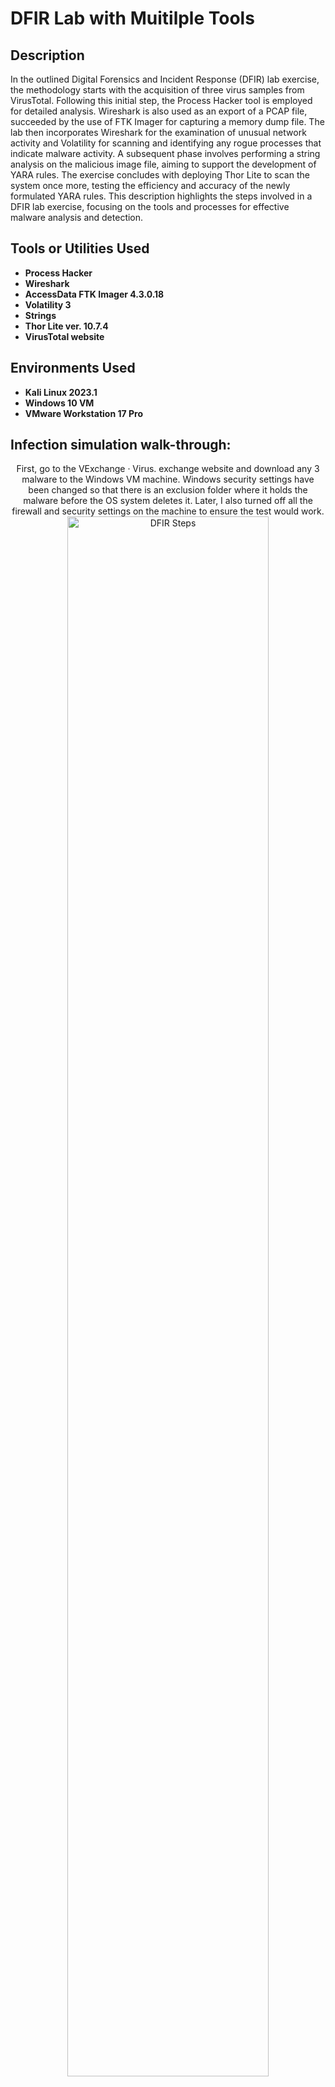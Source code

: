 <h1> DFIR Lab with Muitilple Tools</h1>

<h2>Description</h2>
In the outlined Digital Forensics and Incident Response (DFIR) lab exercise, the methodology starts with the acquisition of three virus samples from VirusTotal. Following this initial step, the Process Hacker tool is employed for detailed analysis. Wireshark is also used as an export of a PCAP file, succeeded by the use of FTK Imager for capturing a memory dump file. The lab then incorporates Wireshark for the examination of unusual network activity and Volatility for scanning and identifying any rogue processes that indicate malware activity. A subsequent phase involves performing a string analysis on the malicious image file, aiming to support the development of YARA rules. The exercise concludes with deploying Thor Lite to scan the system once more, testing the efficiency and accuracy of the newly formulated YARA rules. This description highlights the  steps involved in a DFIR lab exercise, focusing on the tools and processes for effective malware analysis and detection.
  
<br />


<h2>Tools or Utilities Used</h2>

- <b>Process Hacker</b> 
- <b>Wireshark</b>
- <b>AccessData FTK Imager 4.3.0.18</b>
- <b>Volatility 3</b>
- <b>Strings</b>
- <b>Thor Lite ver. 10.7.4 </b>
- <b>VirusTotal website</b>


<h2>Environments Used </h2>

- <b>Kali Linux 2023.1</b>
- <b>Windows 10 VM</b> 
- <b>VMware Workstation 17 Pro</b> 

<h2>Infection simulation walk-through:</h2>

<p align="center">
First, go to the VExchange · Virus. exchange website and download any 3 malware to the Windows VM machine. Windows security settings have been changed so that there is an exclusion folder where it holds the malware before the OS system deletes it. Later, I also turned off all the firewall and security settings on the machine to ensure the test would work. <br/>
  
<img src="https://imgur.com/i0gLE29.png" height="80%" width="80%" alt="DFIR Steps"/>
<br />
<br />
Then, execute the five malware samples with administrator privileges. Continue until a ransom note becomes visible.  <br/>
  
<img src="https://imgur.com/cRQiJK1.png" height="80%" width="80%" alt="DFIR Steps"/>
<br />
<br />
After executing the malware samples with administrator rights, one of the malware triggers a ransom note and transforms all my folders into icons with lock symbols, indicating they have been encrypted. Both Process Hacker and Wireshark reveal that several .exe files are operating in the background, with some attempting to establish connections to remote locations. <br/>
  
<img src="https://imgur.com/j9QPPfD.png" height="80%" width="80%" alt="DFIR Steps"/>
<br />
<br />
I activated the VM's network sharing feature to transfer files to another platform for more detailed examination.  <br/>
  
<img src="https://imgur.com/ecPXjhx.png" height="80%" width="80%" alt="DFIR Steps"/>
<br />
<br />
As soon as the ransom note from the malware was displayed, I halted Wireshark's packet capturing. Thanks to the shared folder feature enabled between my virtual machine (VM) and my host machine, I managed to save the pcap file before the malware caused my VM to crash.  <br/>
  
<img src="https://imgur.com/vhsaW7c.png" height="80%" width="80%" alt="DFIR Steps"/>
<br />
<br />
Employ FTK Imager to perform a memory dump. After completing the dump process, do not close the application. Instead, start transferring the memory dump file from the VM to the host machine.  <br/>
  
<img src="https://imgur.com/NJ9NMbI.png" height="80%" width="80%" alt="DFIR Steps"/>
<br />
<br />
</p>

<h2>Start analysing with Volatility on Kali:</h2>

<p align="center">
I transferred the memory file from my host machine to a custom folder on the Kali VM machine to proceed with the next steps.<br/>
  
<img src="https://imgur.com/GGrXmko.png" height="80%" width="80%" alt="DFIR Steps"/>
<br />
<br />
I discovered that Volatility 3 is already installed on my Kali VM, as indicated by the system's response when I attempted to repeat the installation commands, confirming its presence.<br/>
  
<img src="https://imgur.com/cKsnG7t.png" height="80%" width="80%" alt="DFIR Steps"/>
<br />
<br />
Now is the moment to deploy Volatility to scrutinize the memory file. By executing this command alongside the plugin "windows.pslist.PsList," we can unveil all the application processes that were active on the infected PC prior to capture. The resulting list might be extensive, reflecting the number of files that were operational beforehand. While I haven't documented every detail here, I meticulously reviewed the entire list, marking the processes deemed suspicious with yellow highlights to simplify identification.<br/>
  
<img src="https://imgur.com/srF8yhK.png" height="80%" width="80%" alt="DFIR Steps"/>
<img src="https://imgur.com/7PQSvAN.png" height="80%" width="80%" alt="DFIR Steps"/>
<br />
<br />
I cataloged all the suspicious Process IDs (PIDs) and tried to gather more information using the "windows.dumpfiles" command. Unfortunately, I encountered issues with PIDs 39156 and 39908, from which I couldn't retrieve any data. However, the command worked successfully for PID 6316, which is associated with the executable file "gbQfH.exe," allowing me to list out all its details comprehensively.<br/>
  
<img src="https://imgur.com/iWev700.png" height="80%" width="80%" alt="DFIR Steps"/>
<br />
<br />
After executing the command, I successfully located the suspected malware executable file, now in image format, within the Volatility 3 folder.<br/>
  
<img src="https://imgur.com/DFB2FoH.png" height="80%" width="80%" alt="DFIR Steps"/>
<br />
<br />
I transferred the image file to a different folder and eliminated the extraneous parts of the file name to streamline the process for further investigation in the subsequent steps.<br/>
  
<img src="https://imgur.com/M3XuPmY.png" height="80%" width="80%" alt="DFIR Steps"/>
<br />
<br />
After executing the "windows.netscan.NetScan" command, it revealed all the network connections present in the memory dump. Interestingly, there was no direct mention of the malwares in question. This suggests that they might be disguising their network connections under different file forms or possibly leveraging legitimate Windows service files like "winslogon.exe" for internet connectivity. Additionally, the data retrieved with the netstat plugin in Volatility reflects the network connections and running processes at the time of the memory dump. It's important to note that this snapshot might not align perfectly with the historical network traffic recorded in the pcap file, as the latter documents past communications between network entities.<br/>
  
<img src="https://imgur.com/zCmPjKf.png" height="80%" width="80%" alt="DFIR Steps"/>
<br />
<br />
After entering the "windows.netstat" command, I observed that only a fragment of the network status and protocol statistics was displayed, likely due to certain limitations. Research on GitHub suggested that these issues might stem from the inability to fully accommodate the symbol table from the latest version of Windows. Consequently, the reliability of these results is questionable. Upon further investigation of the IP addresses on VirusTotal, they all appeared to be legitimate destinations associated with Windows services.<br/>
<img src="https://imgur.com/jE6ZnMY.png" height="80%" width="80%" alt="DFIR Steps"/>
<br />
<br />
However, since Volatility revealed the presence of the three malwares we downloaded using a different command, it's plausible that traces of their activity could be found in Wireshark. An example of this is a DNS query for the domain "loki-locker.one" originating from my IP address, 192.168.10.146. This particular activity aligns with the ransomware note observed on the desktop of my Windows VM, indicating that the malware attempted to establish a connection to its command and control server via the malware's cloud URL index page. This serves as evidence that the malware was actively trying to communicate with an external server.<br/>
<img src="https://imgur.com/GIZJVYU.png" height="80%" width="80%" alt="DFIR Steps"/>
<br />
<br />
Another intriguing discovery emerged from analyzing the Wireshark data. Upon examining the DNS query records, it was interesting to note that the infected machine attempted to connect to Spotify-related subdomain addresses. Further investigation into this activity revealed that the IP address 35.186.224.25 was involved in initiating the TCP handshake process, as well as in the exchange of certificates and cipher keys. This detail adds layer of complexity to the investigation, suggesting that the malware might have been trying to disguise its communication by mimicking traffic to well-known services.
<br/>
<img src="https://imgur.com/mjWhuYm.png" height="80%" width="80%" alt="DFIR Steps"/>
<img src="https://imgur.com/3twjVhK.png" height="80%" width="80%" alt="DFIR Steps"/>
<br />
<br />
Upon consulting VirusTotal and reviewing comments there, it was noted that the activity involving the Spotify subdomain addresses is associated with a Spotify brute force attack. However, the specific root malware responsible for initiating this activity remains uncertain. The connection to Spotify indicates a potential attempt to exploit or test credentials, yet pinpointing which of the initially downloaded malwares is behind this action requires further analysis. This ambiguity highlights the complexity of malware behavior and the challenges in tracing specific actions back to their origins in cybersecurity investigations.
<br/>
<img src="https://imgur.com/tFeIgN0.png" height="80%" width="80%" alt="DFIR Steps"/>
<img src="https://imgur.com/CgCj7eS.png" height="80%" width="80%" alt="DFIR Steps"/>
<br />
<br />
</p>


<h2>Performing strings analysis for the development of Yara signature rules and further testing with Thor Lite:</h2>

<p align="center">
In this lab, where multiple malware samples were tested, the next steps involve utilizing the `strings` command to extract all readable character sequences from the target files previously identified with Volatility. The first file in question is named `CXYIJlo.exe`, which is one of the malware samples under investigation. The second file pertains to what is referred to as "ebc" malware. Upon investigating the hash of this file, it appears to be associated with the Loki ransomware, indicating its likely purpose and functionality. The final analysis focuses on a file named `gbQfH.exe`, which is another malware sample selected for examination. Through these steps, the aim is to uncover more about the nature, capabilities, and potential origins of each malware sample by analyzing the strings extracted from their respective files.<br/>
  
<img src="https://imgur.com/h3gxbwO.png" height="80%" width="80%" alt="DFIR Steps"/>
<img src="https://imgur.com/draqr3n.png" height="80%" width="80%" alt="DFIR Steps"/>
<img src="https://imgur.com/HnIbUP9.png" height="80%" width="80%" alt="DFIR Steps"/>
<br />
<br />
To enhance the identification and analysis of the malicious processes dumped during the lab, Yara rules are crafted for each one. This approach involves using the `strings` data extracted from the malware samples to define patterns unique to each malware variant. After analyzing the strings, a Yara rule is specifically created for the Loki ransomware. This rule is structured such that for a positive identification to be reported by the virus scanner, two specific strings identified in the Loki ransomware's dumped process must be matched simultaneously. This condition ensures a more accurate detection by requiring multiple indicators of compromise (IOCs) to be present, reducing the likelihood of false positives. The created Yara rules are then tested against the dumped processes using the custom signatures feature of Thor Lite, a tool designed for advanced malware detection and analysis. This process not only validates the effectiveness of the Yara rules but also enhances the overall security posture by enabling the detection of sophisticated threats.
<img src="https://imgur.com/JfDy59Y.png" height="80%" width="80%" alt="DFIR Steps"/>
<br />
<br />
For the second Yara rule, which is dedicated to identifying the CXY malware, an alternative approach is adopted in defining the condition for detection. In addition to the option of specifying that "2 of them" strings need to match for a report to be generated, the rule allows for the explicit naming of "string 1" and "string 2". This means that for a detection to be flagged, both of these specified strings must be found within a scanned file or process simultaneously. This method enhances the specificity of the Yara rule, ensuring that only processes containing both strings are identified as instances of the CXY malware.

<img src="https://imgur.com/zoIxq1F.png" height="80%" width="80%" alt="DFIR Steps"/>
<br />
<br />
For the third Yara rule, tailored for the Gbq malware, the detection condition is designed to enhance precision by requiring a match for "3 of them" specified strings within the target. This approach further refines the detection process by ensuring that only entities containing all three identified strings are flagged, significantly reducing the chances of false positives.

<img src="https://imgur.com/t1VEkH8.png" height="80%" width="80%" alt="DFIR Steps"/>

<br />
<br />
To ensure Thor Lite effectively utilizes these newly created Yara rules for malware detection, it's essential to place the Yara rule files into the "custom-signatures" folder. This folder is located within the directory "thor10.7lite-linux-pack." Proper placement of the Yara files is a critical step to integrate them with Thor Lite's scanning capabilities, allowing for the execution of these custom rules during the malware search process. This integration enables Thor Lite to leverage the specific criteria defined in the Yara rules for more targeted and accurate malware identification and analysis.
<br />
<br />
After transferring the Thor Lite file folder for semester 2 to the Kali machine and incorporating the license into said folder, the command to initiate a scan of the entire folder utilizing the custom Yara rule files I've created is executed as follows: `./thor-lite-linux -p <folder path>`. This command instructs Thor Lite to perform a comprehensive scan of the specified folder path, applying the Yara rules I've developed to identify any malware that matches the criteria outlined in those rules. This process allows for a targeted search within the folder, leveraging the precision of the Yara rules to detect and analyze potential malware threats effectively.

<img src="https://imgur.com/g8kxffw.png" height="80%" width="80%" alt="DFIR Steps"/>
<br />
<br />
The screenshots show that the three Yara rule files matched the findings in the target folder, successfully identifying the malware image files. This outcome indicates that the rules were precisely crafted and applied effectively, enabling the detection of malware based on the specified criteria. The success of this action highlights the effectiveness of using custom Yara rules for targeted malware detection and analysis.

<img src="https://imgur.com/38FV0kM.png" height="80%" width="80%" alt="DFIR Steps"/>
<img src="https://imgur.com/mf5nn8h.png" height="80%" width="80%" alt="DFIR Steps"/>
<br />
<br />
</p>

<!--
 ```diff
- text in red
+ text in green
! text in orange
# text in gray
@@ text in purple (and bold)@@
```
--!>
